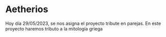 # Aetherios
Hoy día 29/05/2023, se nos asigna el proyecto tribute en parejas. En este proyecto haremos tributo a la mitología griega
